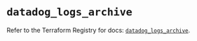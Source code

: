 # `datadog_logs_archive`

Refer to the Terraform Registry for docs: [`datadog_logs_archive`](https://registry.terraform.io/providers/datadog/datadog/3.46.0/docs/resources/logs_archive).
